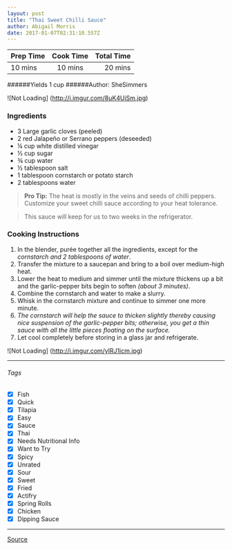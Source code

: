 ```yaml
---
layout: post
title: "Thai Sweet Chilli Sauce"
author: Abigail Morris
date: 2017-01-07T02:31:10.557Z
---
```


| Prep Time  | Cook Time    | Total Time  |
| ---------- |:------------:| -----------:|
| 10 mins    | 10 mins      | 20 mins     |


######Yields 1 cup
######Author: SheSimmers

![Not Loading] (http://i.imgur.com/8uK4UiSm.jpg)

### Ingredients

* 3 Large garlic cloves (peeled)
* 2 red Jalapeño or Serrano peppers (deseeded)
* ¼ cup white distilled vinegar
* ½ cup sugar
* ¾ cup water
* ½ tablespoon salt
* 1 tablespoon cornstarch or potato starch
* 2 tablespoons water

> **Pro Tip:** The heat is mostly in the veins and seeds of chilli peppers. Customize your sweet chilli sauce according to your heat tolerance.

>This sauce will keep for us to two weeks in the refrigerator.

### Cooking Instructions

1. In the blender, purée together all the ingredients, except for the *cornstarch and 2 tablespoons of water*.
2. Transfer the mixture to a saucepan and bring to a boil over medium-high heat.
3. Lower the heat to medium and simmer until the mixture thickens up a bit and the garlic-pepper bits begin to soften *(about 3 minutes)*.
4. Combine the cornstarch and water to make a slurry. 
5. Whisk in the cornstarch mixture and continue to simmer one more minute. 
6. *The cornstarch will help the sauce to thicken slightly thereby causing nice suspension of the garlic-pepper bits; otherwise, you get a thin sauce with all the little pieces floating on the surface.*
7. Let cool completely before storing in a glass jar and refrigerate.

![Not Loading] (http://i.imgur.com/ylRJ1icm.jpg)

---

###### Tags
- [x] Fish
- [x] Quick
- [x] Tilapia
- [x] Easy
- [x] Sauce
- [x] Thai
- [x] Needs Nutritional Info
- [x] Want to Try
- [x] Spicy
- [x] Unrated
- [x] Sour
- [x] Sweet
- [x] Fried
- [x] Actifry
- [x] Spring Rolls
- [x] Chicken
- [x] Dipping Sauce

---

[Source](http://shesimmers.com/2009/02/how-to-make-thai-sweet-chili-dipping.html)


